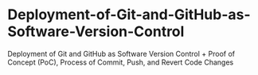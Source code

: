 # Deployment-of-Git-and-GitHub-as-Software-Version-Control
Deployment of Git and GitHub as Software Version Control + Proof of Concept (PoC), Process of Commit, Push, and Revert Code Changes
